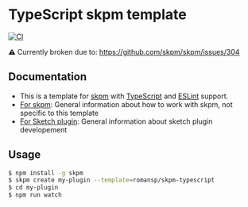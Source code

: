 # TypeScript skpm template

[![CI](https://github.com/romansp/skpm-typescript/actions/workflows/main.yml/badge.svg)](https://github.com/romansp/skpm-typescript/actions/workflows/main.yml)

⚠️ Currently broken due to: https://github.com/skpm/skpm/issues/304

## Documentation

- This is a template for [skpm](https://github.com/skpm/skpm) with [TypeScript](https://github.com/Microsoft/TypeScript) and [ESLint](https://github.com/eslint/eslint) support.
- [For skpm](https://github.com/skpm/skpm): General information about how to work with skpm, not specific to this template
- [For Sketch plugin](http://developer.sketchapp.com): General information about sketch plugin developement

## Usage

``` bash
$ npm install -g skpm
$ skpm create my-plugin --template=romansp/skpm-typescript
$ cd my-plugin
$ npm run watch
```

